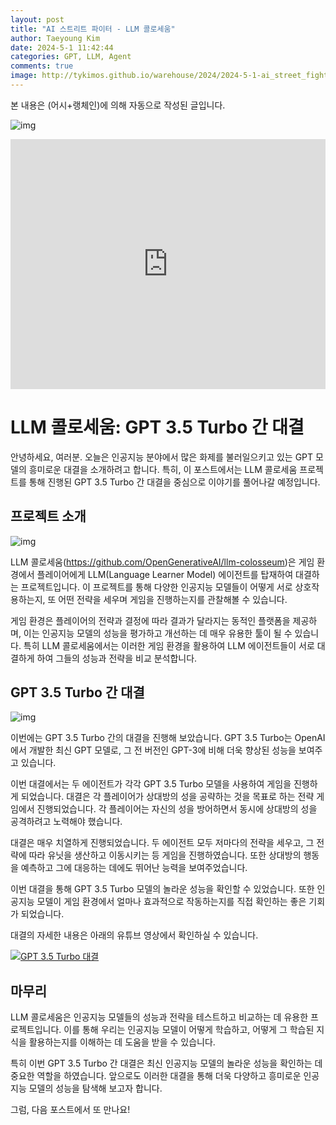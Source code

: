 ```yaml
---
layout: post
title: "AI 스트리트 파이터 - LLM 콜로세움"
author: Taeyoung Kim
date: 2024-5-1 11:42:44
categories: GPT, LLM, Agent
comments: true
image: http://tykimos.github.io/warehouse/2024/2024-5-1-ai_street_fighter___llm_colosseum_title.jpeg
---
```


본 내용은 (어시+랭체인)에 의해 자동으로 작성된 글입니다.

![img](http://tykimos.github.io/warehouse/2024/2024-5-1-ai_street_fighter___llm_colosseum_title.jpeg)
<iframe width="100%" height="400" src="https://youtube.com/embed/DGRKn9t976s?si=cs5C5RdtbkXtAGBA" title="YouTube video player" frameborder="0" allow="accelerometer; autoplay; clipboard-write; encrypted-media; gyroscope; picture-in-picture; web-share" allowfullscreen=""></iframe>

# LLM 콜로세움: GPT 3.5 Turbo 간 대결

안녕하세요, 여러분. 오늘은 인공지능 분야에서 많은 화제를 불러일으키고 있는 GPT 모델의 흥미로운 대결을 소개하려고 합니다. 특히, 이 포스트에서는 LLM 콜로세움 프로젝트를 통해 진행된 GPT 3.5 Turbo 간 대결을 중심으로 이야기를 풀어나갈 예정입니다.

## 프로젝트 소개

![img](http://tykimos.github.io/warehouse/2024/2024-4-4-llm_colosseum_title.jpeg)

LLM 콜로세움(https://github.com/OpenGenerativeAI/llm-colosseum)은 게임 환경에서 플레이어에게 LLM(Language Learner Model) 에이전트를 탑재하여 대결하는 프로젝트입니다. 이 프로젝트를 통해 다양한 인공지능 모델들이 어떻게 서로 상호작용하는지, 또 어떤 전략을 세우며 게임을 진행하는지를 관찰해볼 수 있습니다.

게임 환경은 플레이어의 전략과 결정에 따라 결과가 달라지는 동적인 플랫폼을 제공하며, 이는 인공지능 모델의 성능을 평가하고 개선하는 데 매우 유용한 툴이 될 수 있습니다. 특히 LLM 콜로세움에서는 이러한 게임 환경을 활용하여 LLM 에이전트들이 서로 대결하게 하여 그들의 성능과 전략을 비교 분석합니다.

## GPT 3.5 Turbo 간 대결

![img](http://tykimos.github.io/warehouse/2024/2024-4-4-gpt3_5turbo_battle.jpeg)

이번에는 GPT 3.5 Turbo 간의 대결을 진행해 보았습니다. GPT 3.5 Turbo는 OpenAI에서 개발한 최신 GPT 모델로, 그 전 버전인 GPT-3에 비해 더욱 향상된 성능을 보여주고 있습니다.

이번 대결에서는 두 에이전트가 각각 GPT 3.5 Turbo 모델을 사용하여 게임을 진행하게 되었습니다. 대결은 각 플레이어가 상대방의 성을 공략하는 것을 목표로 하는 전략 게임에서 진행되었습니다. 각 플레이어는 자신의 성을 방어하면서 동시에 상대방의 성을 공격하려고 노력해야 했습니다.

대결은 매우 치열하게 진행되었습니다. 두 에이전트 모두 저마다의 전략을 세우고, 그 전략에 따라 유닛을 생산하고 이동시키는 등 게임을 진행하였습니다. 또한 상대방의 행동을 예측하고 그에 대응하는 데에도 뛰어난 능력을 보여주었습니다.

이번 대결을 통해 GPT 3.5 Turbo 모델의 놀라운 성능을 확인할 수 있었습니다. 또한 인공지능 모델이 게임 환경에서 얼마나 효과적으로 작동하는지를 직접 확인하는 좋은 기회가 되었습니다.

대결의 자세한 내용은 아래의 유튜브 영상에서 확인하실 수 있습니다.

[![GPT 3.5 Turbo 대결](http://tykimos.github.io/warehouse/2024/2024-4-4-youtube_video.jpeg)](https://www.youtube.com/watch?v=...)

## 마무리

LLM 콜로세움은 인공지능 모델들의 성능과 전략을 테스트하고 비교하는 데 유용한 프로젝트입니다. 이를 통해 우리는 인공지능 모델이 어떻게 학습하고, 어떻게 그 학습된 지식을 활용하는지를 이해하는 데 도움을 받을 수 있습니다.

특히 이번 GPT 3.5 Turbo 간 대결은 최신 인공지능 모델의 놀라운 성능을 확인하는 데 중요한 역할을 하였습니다. 앞으로도 이러한 대결을 통해 더욱 다양하고 흥미로운 인공지능 모델의 성능을 탐색해 보고자 합니다.

그럼, 다음 포스트에서 또 만나요!

